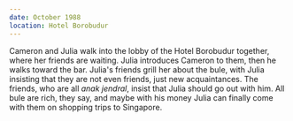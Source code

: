 ```yaml
---
date: October 1988
location: Hotel Borobudur
---
```


Cameron and Julia walk into the lobby of the Hotel Borobudur together,
where her friends are waiting. Julia introduces Cameron to them, then he walks toward
the bar. Julia's friends grill her about the bule, with Julia insisting
that they are not even friends, just new acquaintances. The friends, who
are all *anak jendral*, insist that Julia should go out with him. All bule
are rich, they say, and maybe with his money Julia can finally come with
them on shopping trips to Singapore.